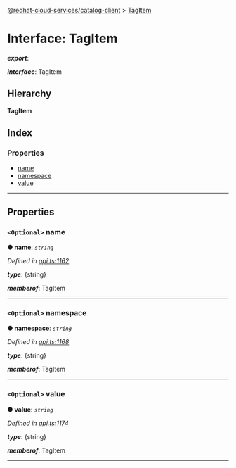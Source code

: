 [@redhat-cloud-services/catalog-client](../README.md) > [TagItem](../interfaces/tagitem.md)

# Interface: TagItem

*__export__*: 

*__interface__*: TagItem

## Hierarchy

**TagItem**

## Index

### Properties

* [name](tagitem.md#name)
* [namespace](tagitem.md#namespace)
* [value](tagitem.md#value)

---

## Properties

<a id="name"></a>

### `<Optional>` name

**● name**: *`string`*

*Defined in [api.ts:1162](https://github.com/RedHatInsights/javascript-clients/blob/master/packages/catalog/api.ts#L1162)*

*__type__*: {string}

*__memberof__*: TagItem

___
<a id="namespace"></a>

### `<Optional>` namespace

**● namespace**: *`string`*

*Defined in [api.ts:1168](https://github.com/RedHatInsights/javascript-clients/blob/master/packages/catalog/api.ts#L1168)*

*__type__*: {string}

*__memberof__*: TagItem

___
<a id="value"></a>

### `<Optional>` value

**● value**: *`string`*

*Defined in [api.ts:1174](https://github.com/RedHatInsights/javascript-clients/blob/master/packages/catalog/api.ts#L1174)*

*__type__*: {string}

*__memberof__*: TagItem

___

